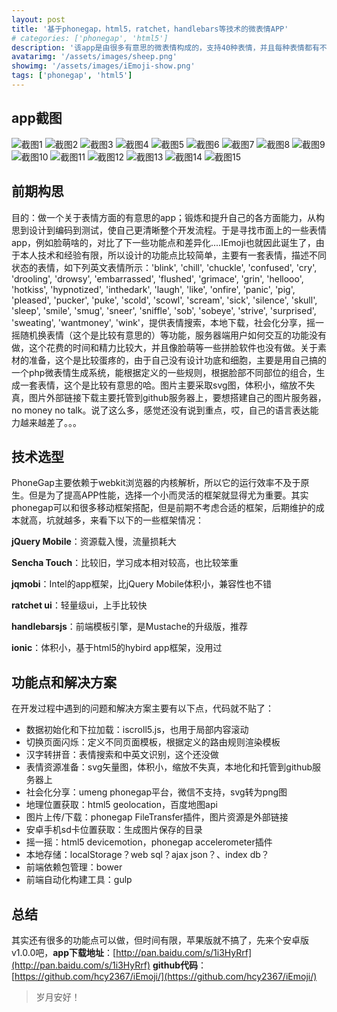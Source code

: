 ```yaml
---
layout: post
title: '基于phonegap，html5，ratchet，handlebars等技术的微表情APP'
# categories: ['phonegap', 'html5']
description: '该app是由很多有意思的微表情构成的，支持40种表情，并且每种表情都有不同的状态，主要有搜索表情，分享表情，摇一摇换表情等功能。目前只支持安卓版。由前期构思，到技术选型，到界面设计，到编码测试，再到发布，过程还是花了不少心思...'
avatarimg: '/assets/images/sheep.png'
showimg: '/assets/images/iEmoji-show.png'
tags: ['phonegap', 'html5']
---
```


## app截图

![截图1](/assets/images/iEmoji-screenshot-1.png)
![截图2](/assets/images/iEmoji-screenshot-2.png)
![截图3](/assets/images/iEmoji-screenshot-3.png)
![截图4](/assets/images/iEmoji-screenshot-4.png)
![截图5](/assets/images/iEmoji-screenshot-5.png)
![截图6](/assets/images/iEmoji-screenshot-6.png)
![截图7](/assets/images/iEmoji-screenshot-7.png)
![截图8](/assets/images/iEmoji-screenshot-8.png)
![截图9](/assets/images/iEmoji-screenshot-9.png)
![截图10](/assets/images/iEmoji-screenshot-10.png)
![截图11](/assets/images/iEmoji-screenshot-11.png)
![截图12](/assets/images/iEmoji-screenshot-12.png)
![截图13](/assets/images/iEmoji-screenshot-13.png)
![截图14](/assets/images/iEmoji-screenshot-14.png)
![截图15](/assets/images/iEmoji-screenshot-15.png)


## 前期构思

目的：做一个关于表情方面的有意思的app；锻炼和提升自己的各方面能力，从构思到设计到编码到测试，使自己更清晰整个开发流程。于是寻找市面上的一些表情app，例如脸萌啥的，对比了下一些功能点和差异化....IEmoji也就因此诞生了，由于本人技术和经验有限，所以设计的功能点比较简单，主要有一套表情，描述不同状态的表情，如下列英文表情所示：'blink', 'chill', 'chuckle', 'confused', 'cry', 'drooling', 'drowsy', 'embarrassed', 'flushed', 'grimace', 'grin', 'hellooo', 'hotkiss', 'hypnotized', 'inthedark', 'laugh', 'like', 'onfire', 'panic', 'pig', 'pleased', 'pucker', 'puke', 'scold', 'scowl', 'scream', 'sick', 'silence', 'skull', 'sleep', 'smile', 'smug', 'sneer', 'sniffle', 'sob', 'sobeye', 'strive', 'surprised', 'sweating', 'wantmoney', 'wink'，提供表情搜索，本地下载，社会化分享，摇一摇随机换表情（这个是比较有意思的）等功能，服务器端用户如何交互的功能没有做，这个花费的时间和精力比较大，并且像脸萌等一些拼脸软件也没有做。关于素材的准备，这个是比较蛋疼的，由于自己没有设计功底和细胞，主要是用自己搞的一个php微表情生成系统，能根据定义的一些规则，根据脸部不同部位的组合，生成一套表情，这个是比较有意思的哈。图片主要采取svg图，体积小，缩放不失真，图片外部链接下载主要托管到github服务器上，要想搭建自己的图片服务器，no money no talk。说了这么多，感觉还没有说到重点，哎，自己的语言表达能力越来越差了。。。


## 技术选型

PhoneGap主要依赖于webkit浏览器的内核解析，所以它的运行效率不及于原生。但是为了提高APP性能，选择一个小而灵活的框架就显得尤为重要。其实phonegap可以和很多移动框架搭配，但是前期不考虑合适的框架，后期维护的成本就高，坑就越多，来看下以下的一些框架情况：

**jQuery Mobile**：资源载入慢，流量损耗大

**Sencha Touch**：比较旧，学习成本相对较高，也比较笨重

**jqmobi**：Intel的app框架，比jQuery Mobile体积小，兼容性也不错

**ratchet ui**：轻量级ui，上手比较快

**handlebarsjs**：前端模板引擎，是Mustache的升级版，推荐

**ionic**：体积小，基于html5的hybird app框架，没用过


## 功能点和解决方案

在开发过程中遇到的问题和解决方案主要有以下点，代码就不贴了：

* 数据初始化和下拉加载：iscroll5.js，也用于局部内容滚动
* 切换页面闪烁：定义不同页面模板，根据定义的路由规则渲染模板
* 汉字转拼音：表情搜索和中英文识别，这个还没做
* 表情资源准备：svg矢量图，体积小，缩放不失真，本地化和托管到github服务器上
* 社会化分享：umeng phonegap平台，微信不支持，svg转为png图
* 地理位置获取：html5 geolocation，百度地图api
* 图片上传/下载：phonegap FileTransfer插件，图片资源是外部链接
* 安卓手机sd卡位置获取：生成图片保存的目录
* 摇一摇：html5 devicemotion，phonegap accelerometer插件
* 本地存储：localStorage？web sql？ajax json？、index db？
* 前端依赖包管理：bower
* 前端自动化构建工具：gulp

## 总结

其实还有很多的功能点可以做，但时间有限，苹果版就不搞了，先来个安卓版v1.0.0吧，**app下载地址**：[http://pan.baidu.com/s/1i3HyRrf](http://pan.baidu.com/s/1i3HyRrf)  **github代码**：[https://github.com/hcy2367/iEmoji/](https://github.com/hcy2367/iEmoji/)


> 岁月安好！
